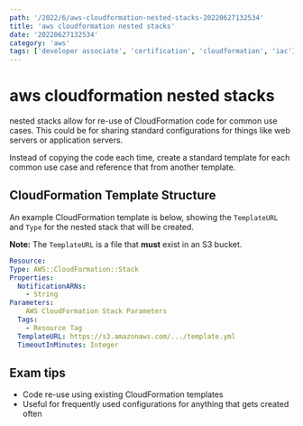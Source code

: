 ```yaml
---
path: '/2022/6/aws-cloudformation-nested-stacks-20220627132534'
title: 'aws cloudformation nested stacks'
date: '20220627132534'
category: 'aws'
tags: ['developer associate', 'certification', 'cloudformation', 'iac']
---
```


# aws cloudformation nested stacks
nested stacks allow for re-use of CloudFormation code for common use cases. This
could be for sharing standard configurations for things like web servers or application
servers.

Instead of copying the code each time, create a standard template for each common
use case and reference that from another template.

## CloudFormation Template Structure
An example CloudFormation template is below, showing the `TemplateURL` and `Type`
for the nested stack that will be created.

**Note:** The `TemplateURL` is a file that **must** exist in an S3 bucket.

```yml
Resource:
Type: AWS::CloudFormation::Stack
Properties:
  NotificationARNs:
    - String
Parameters:
    AWS CloudFormation Stack Parameters
  Tags:
    - Resource Tag
  TemplateURL: https://s3.amazonaws.com/.../template.yml
  TimeoutInMinutes: Integer
```

## Exam tips
* Code re-use using existing CloudFormation templates
* Useful for frequently used configurations for anything that gets created often


